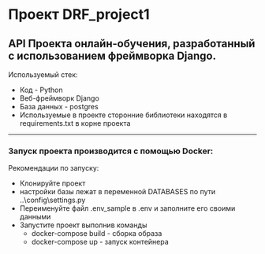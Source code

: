 # Проект DRF_project1
 
## API Проекта онлайн-обучения, разработанный с использованием фреймворка Django.


Используемый стек:
- Код - Python
- Веб-фреймворк Django
- База данных - postgres
- Используемые в проекте сторонние библиотеки находятся в requirements.txt в корне проекта
___

### Запуск проекта производится с помощью Docker:

Рекомендации по запуску:
- Клонируйте проект
- настройки бaзы лежат в переменной DATABASES по пути ..\config\settings.py
- Переименуйте файл .env_sample в .env и заполните его своими данными
- Запустите проект выполнив команды
   - docker-compose build - сборка образа
   - docker-compose up - запуск контейнера
